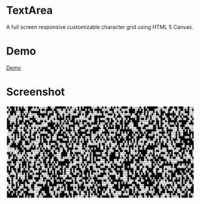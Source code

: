 # TextArea

A full screen responsive customizable character grid using HTML 5 Canvas.

# Demo

[Demo]()

# Screenshot

![](./screenshot.png)
